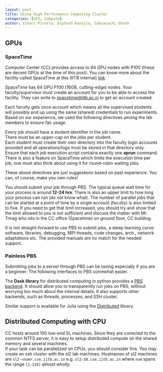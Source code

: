 ```yaml
---
layout: post
title: Using High Performance Computing Cluster
categories: [GPU, Compute]
author: Vihari Piratla, Diptesh Kanojia, Sabyasachi Ghosh
---
```


## GPUs
### SpaceTime
Computer Center (CC) provides access to 64 GPU nodes with P100 (these are decent GPUs at the time of this post). You can know more about the facility called SpaceTime at this (IITB internal) [link](https://spacetime.iitb.ac.in/).


SpaceTime has 64 GPU P100 (16GB, cutting-edge) nodes.
Your faculty/supervisor must create an account for you to be able to access the facility.
They can write to spacetime@iitb.ac.in to get an account created.

Each faculty gets once account which means all the supervised students will possibly end up using the same (shared) credentials to run experiments.
Based on our experience, we used the following directives among the lab members to ensure fair usage.

Every job should have a student identifier in the job name.<br/>
There must be an upper-cap on the jobs per student.<br/>
Each student must create their own directory into the faculty login accounts provided and all operations/logs must be stored in that directory only.<br/>
Ensure that each job execution script contains exactly one **aprun** command.<br/>
There is also a feature on SpaceTime which limits the execution time per job, nne must also think about using it for round-robin waiting jobs.<br/>

These above directives are just suggestions based on past experience. You can, of course, make you own rules!<br/>

You should submit your job through PBS. The typical queue wait time for your process is around **12-24 hrs**. There is also an upper limit to how long your process can run (do not know what). The number of parallel jobs that can be started at a point of time by a single account (faculty) is also limited to five. If you need to get that limit increased, you should try and show that the limit allowed to you is not sufficient and discuss the matter with Mr. Trirag who sits in the CC office (Spacetime) on ground floor, CC building.

It is not straight-forward to use PBS to submit jobs, a steep learning curve: software, libraries, debugging, MPI threads, code changes, arch., network adaptations etc. The provided manuals are no match for the needed support.

### Painless PBS
Submitting jobs to a server through PBS can be taxing especially if you are a beginner. The following interfaces to PBS somewhat easier. 

The **Dask library** for distributed computing in python provides a [PBS backend](https://jobqueue.dask.org/en/latest/generated/dask_jobqueue.PBSCluster.html). It should allow you to transparently run jobs on PBS, without worrying too much about the internal details. It also supports other backends, such as threads, processes, and SSH cluster. 

Similar support is available for Julia using the [Distributed](https://docs.julialang.org/en/v1/stdlib/Distributed/) library. 

## Distributed Computing with CPU  
CC hosts around 100 low-end SL machines. Since they are conected to the common NTFS server, it is easy to setup distributed compute on the shared memory and several machines.  
If your task can be parallelized on CPUs, you should consider this. You may create an ssh cluster with the sl2 lab machines. Hostnames of sl2 machines are `sl2-<num>.cse.iitb.ac.in` e.g. `sl2-58.cse.iitb.ac.in` where `num` spans the range `[1-110]` almost wholly. 
